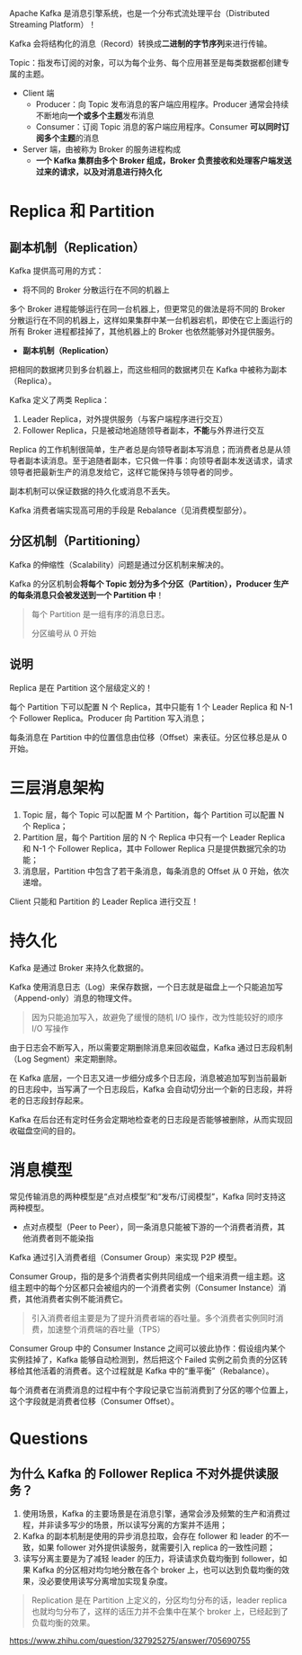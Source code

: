 
Apache Kafka 是消息引擎系统，也是一个分布式流处理平台（Distributed Streaming Platform）！

Kafka 会将结构化的消息（Record）转换成**二进制的字节序列**来进行传输。

Topic：指发布订阅的对象，可以为每个业务、每个应用甚至是每类数据都创建专属的主题。

- Client 端
  - Producer：向 Topic 发布消息的客户端应用程序。Producer 通常会持续不断地向**一个或多个主题**发布消息
  - Consumer：订阅 Topic 消息的客户端应用程序。Consumer **可以同时订阅多个主题**的消息
- Server 端，由被称为 Broker 的服务进程构成
  - **一个 Kafka 集群由多个 Broker 组成，Broker 负责接收和处理客户端发送过来的请求，以及对消息进行持久化**

# Replica 和 Partition

## 副本机制（Replication）

Kafka 提供高可用的方式：

- 将不同的 Broker 分散运行在不同的机器上

多个 Broker 进程能够运行在同一台机器上，但更常见的做法是将不同的 Broker 分散运行在不同的机器上，这样如果集群中某一台机器宕机，即使在它上面运行的所有 Broker 进程都挂掉了，其他机器上的 Broker 也依然能够对外提供服务。

- **副本机制（Replication）**

把相同的数据拷贝到多台机器上，而这些相同的数据拷贝在 Kafka 中被称为副本（Replica）。

Kafka 定义了两类 Replica：

1. Leader Replica，对外提供服务（与客户端程序进行交互）
2. Follower Replica，只是被动地追随领导者副本，**不能**与外界进行交互

Replica 的工作机制很简单，生产者总是向领导者副本写消息；而消费者总是从领导者副本读消息。至于追随者副本，它只做一件事：向领导者副本发送请求，请求领导者把最新生产的消息发给它，这样它能保持与领导者的同步。

副本机制可以保证数据的持久化或消息不丢失。

Kafka 消费者端实现高可用的手段是 Rebalance（见消费模型部分）。

## 分区机制（Partitioning）

Kafka 的伸缩性（Scalability）问题是通过分区机制来解决的。

Kafka 的分区机制会**将每个 Topic 划分为多个分区（Partition），Producer 生产的每条消息只会被发送到一个 Partition 中**！

> 每个 Partition 是一组有序的消息日志。
> 
> 分区编号从 0 开始

## 说明

Replica 是在 Partition 这个层级定义的！

每个 Partition 下可以配置 N 个 Replica，其中只能有 1 个  Leader Replica 和 N-1 个 Follower Replica。Producer 向 Partition 写入消息；

每条消息在 Partition 中的位置信息由位移（Offset）来表征。分区位移总是从 0 开始。

# 三层消息架构

1. Topic 层，每个 Topic 可以配置 M 个 Partition，每个 Partition 可以配置 N 个 Replica；
2. Partition 层，每个 Partition 层的 N 个 Replica 中只有一个 Leader Replica 和 N-1 个 Follower Replica，其中 Follower Replica 只是提供数据冗余的功能；
3. 消息层，Partition 中包含了若干条消息，每条消息的 Offset 从 0 开始，依次递增。

Client 只能和 Partition 的 Leader Replica 进行交互！

# 持久化

Kafka 是通过 Broker 来持久化数据的。

Kafka 使用消息日志（Log）来保存数据，一个日志就是磁盘上一个只能追加写（Append-only）消息的物理文件。

> 因为只能追加写入，故避免了缓慢的随机 I/O 操作，改为性能较好的顺序 I/O 写操作

由于日志会不断写入，所以需要定期删除消息来回收磁盘，Kafka 通过日志段机制（Log Segment）来定期删除。

在 Kafka 底层，一个日志又进一步细分成多个日志段，消息被追加写到当前最新的日志段中，当写满了一个日志段后，Kafka 会自动切分出一个新的日志段，并将老的日志段封存起来。

Kafka 在后台还有定时任务会定期地检查老的日志段是否能够被删除，从而实现回收磁盘空间的目的。

# 消息模型

常见传输消息的两种模型是“点对点模型”和“发布/订阅模型”，Kafka 同时支持这两种模型。

- 点对点模型（Peer to Peer），同一条消息只能被下游的一个消费者消费，其他消费者则不能染指

Kafka 通过引入消费者组（Consumer Group）来实现 P2P 模型。

Consumer Group，指的是多个消费者实例共同组成一个组来消费一组主题。这组主题中的每个分区都只会被组内的一个消费者实例（Consumer Instance）消费，其他消费者实例不能消费它。

> 引入消费者组主要是为了提升消费者端的吞吐量。多个消费者实例同时消费，加速整个消费端的吞吐量（TPS）

Consumer Group 中的 Consumer Instance 之间可以彼此协作：假设组内某个实例挂掉了，Kafka 能够自动检测到，然后把这个 Failed 实例之前负责的分区转移给其他活着的消费者。这个过程就是 Kafka 中的“重平衡”（Rebalance）。

每个消费者在消费消息的过程中有个字段记录它当前消费到了分区的哪个位置上，这个字段就是消费者位移（Consumer Offset）。

# Questions

## 为什么 Kafka 的 Follower Replica 不对外提供读服务？

1. 使用场景，Kafka 的主要场景是在消息引擎，通常会涉及频繁的生产和消费过程，并非读多写少的场景，所以读写分离的方案并不适用；
2. Kafka 的副本机制是使用的异步消息拉取，会存在 follower 和 leader 的不一致，如果 follower 对外提供读服务，就需要引入 replica 的一致性问题；
3. 读写分离主要是为了减轻 leader 的压力，将读请求负载均衡到 follower，如果 Kafka 的分区相对均匀地分散在各个 broker 上，也可以达到负载均衡的效果，没必要使用读写分离增加实现复杂度。

> Replication 是在 Partition 上定义的，分区均匀分布的话，leader replica 也就均匀分布了，这样的话压力并不会集中在某个 broker 上，已经起到了负载均衡的效果。

https://www.zhihu.com/question/327925275/answer/705690755


